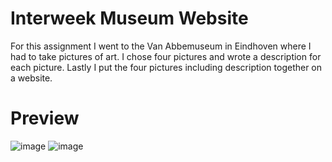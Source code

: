 # Interweek Museum Website
For this assignment I went to the Van Abbemuseum in Eindhoven where I had to take pictures of art.
I chose four pictures and wrote a description for each picture.
Lastly I put the four pictures including description together on a website.

# Preview
![image](https://github.com/Bazzeman/Interweek-Museum-Website/assets/110249979/0976122d-ce5a-40a4-a62a-eb4c77ecc163)
![image](https://github.com/Bazzeman/Interweek-Museum-Website/assets/110249979/625675ea-61ee-4f6e-acab-a9fd904d1821)
